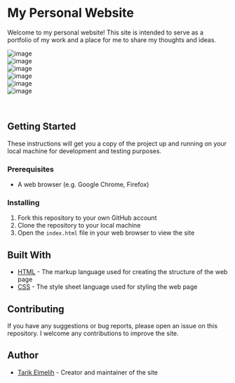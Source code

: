 <h1>My Personal Website</h1>

<p>Welcome to my personal website! This site is intended to serve as a portfolio of my work and a place for me to share my thoughts and ideas.</p>



![image](https://user-images.githubusercontent.com/92811807/208927551-ad7ee86e-7474-418c-a489-07887358fe8c.png)
<br>
![image](https://user-images.githubusercontent.com/92811807/208927672-061ff44d-3a50-449b-beb2-8dca0d45c4be.png)
<br>
![image](https://user-images.githubusercontent.com/92811807/208927852-a2e8966c-04e2-4944-bdc2-f737a0aad0cd.png)
<br>
![image](https://user-images.githubusercontent.com/92811807/208928047-7ce6b26a-ae9e-4953-9aad-a2501c485b1c.png)
<br>
![image](https://user-images.githubusercontent.com/92811807/208928176-74188703-4e17-4c7c-903b-a85528cba450.png)
<br>
![image](https://user-images.githubusercontent.com/92811807/208928269-04b55ce7-5a4c-4919-a2fe-fe7bcefd711c.png)

<br>

<h2>Getting Started</h2>

<p>These instructions will get you a copy of the project up and running on your local machine for development and testing purposes.</p>

<h3>Prerequisites</h3>

<ul>
  <li>A web browser (e.g. Google Chrome, Firefox)</li>
</ul>

<h3>Installing</h3>

<ol>
  <li>Fork this repository to your own GitHub account</li>
  <li>Clone the repository to your local machine</li>
  <li>Open the <code>index.html</code> file in your web browser to view the site</li>
</ol>

<h2>Built With</h2>

<ul>
  <li><a href="https://en.wikipedia.org/wiki/HTML">HTML</a> - The markup language used for creating the structure of the web page</li>
  <li><a href="https://en.wikipedia.org/wiki/Cascading_Style_Sheets">CSS</a> - The style sheet language used for styling the web page</li>
</ul>

<h2>Contributing</h2>

<p>If you have any suggestions or bug reports, please open an issue on this repository. I welcome any contributions to improve the site.</p>

<h2>Author</h2>

<ul>
  <li><a href="https://github.com/TarikElmelih">Tarik Elmelih</a> - Creator and maintainer of the site</li>
</ul>

